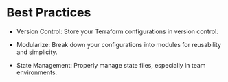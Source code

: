 # Best Practices

- Version Control: Store your Terraform configurations in version control.

- Modularize: Break down your configurations into modules for reusability and simplicity.

- State Management: Properly manage state files, especially in team environments.
